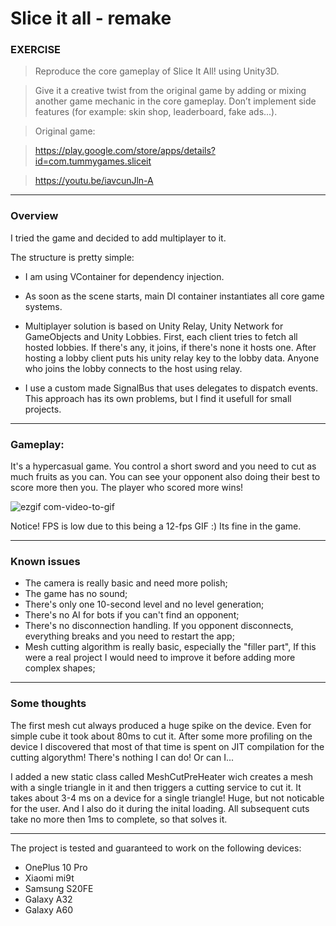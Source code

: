 # Slice it all - remake

### EXERCISE

>Reproduce the core gameplay of Slice It All! using Unity3D.

>Give it a creative twist from the original game by adding or mixing another game mechanic in the core gameplay.
>Don’t implement side features (for example: skin shop, leaderboard, fake ads...).

>Original game:

>https://play.google.com/store/apps/details?id=com.tummygames.sliceit

>https://youtu.be/iavcunJln-A

------------
### Overview 

I tried the game and decided to add multiplayer to it.

The structure is pretty simple:

* I am using VContainer for dependency injection.
* As soon as the scene starts, main DI container instantiates all core game systems.

* Multiplayer solution is based on Unity Relay, Unity Network for GameObjects and Unity Lobbies. First, each client tries to fetch all hosted lobbies. If there's any, it joins, if there's none it hosts one. After hosting a lobby client puts his unity relay key to the lobby data. Anyone who joins the lobby connects to the host using relay.

* I use a custom made SignalBus that uses delegates to dispatch events. 
This approach has its own problems, but I find it usefull for small projects.

---------------------

### Gameplay:

It's a hypercasual game. You control a short sword and you need to cut as much fruits as you can. You can see your opponent also doing their best to score more then you. The player who scored more wins!

![ezgif com-video-to-gif](https://user-images.githubusercontent.com/69351628/230787126-d901b516-08d0-450a-bb02-22651e99d37c.gif)

Notice! FPS is low due to this being a 12-fps GIF :) Its fine in the game.

--------------------

### Known issues

* The camera is really basic and need more polish;
* The game has no sound;
* There's only one 10-second level and no level generation;
* There's no AI for bots if you can't find an opponent;
* There's no disconnection handling. If you opponent disconnects, everything breaks and you need to restart the app;
* Mesh cutting algorithm is really basic, especially the "filler part", If this were a real project I would need to improve it before adding more complex shapes;

---------------

### Some thoughts

The first mesh cut always produced a huge spike on the device. Even for simple cube it took about 80ms to cut it. After some more profiling on the device I discovered that most of that time is spent on JIT compilation for the cutting algorythm! There's nothing I can do! Or can I...

I added a new static class called MeshCutPreHeater wich creates a mesh with a single triangle in it and then triggers a cutting service to cut it. It takes about 3-4 ms on a device for a single triangle! Huge, but not noticable for the user. And I also do it during the inital loading. All subsequent cuts take no more then 1ms to complete, so that solves it.

-------------------

The project is tested and guaranteed to work on the following devices:

* OnePlus 10 Pro
* Xiaomi mi9t
* Samsung S20FE
* Galaxy A32
* Galaxy A60

